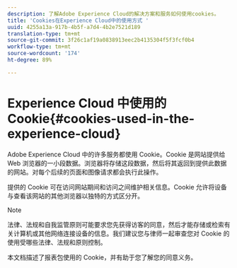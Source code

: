 ```yaml
---
description: 了解Adobe Experience Cloud的解决方案和服务如何使用cookies。
title: 'Cookies在Experience Cloud中的使用方式 '
uuid: 4255a13a-917b-4b5f-a7d4-4b2e7521d189
translation-type: tm+mt
source-git-commit: 3f26c1af19a0838913eec2b4135304f5f3fcf0b4
workflow-type: tm+mt
source-wordcount: '174'
ht-degree: 89%

---
```



# Experience Cloud 中使用的 Cookie{#cookies-used-in-the-experience-cloud}

Adobe Experience Cloud 中的许多服务都使用 Cookie。Cookie 是网站提供给 Web 浏览器的一小段数据。浏览器将存储这段数据，然后将其返回到提供此数据的网站。对每个后续的页面和图像请求都会执行此操作。

提供的 Cookie 可在访问网站期间和访问之间维护相关信息。Cookie 允许将设备与查看该网站的其他浏览器以独特的方式区分开。

>[!NOTE]
>
>法律、法规和自我监管原则可能要求您先获得访客的同意，然后才能存储或检索有关计算机或其他网络连接设备的信息。我们建议您与律师一起审查您对 Cookie 的使用受哪些法律、法规和原则控制。

本文档描述了报表包使用的 Cookie，并有助于您了解您的同意义务。
